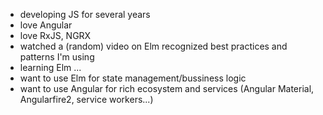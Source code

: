 * developing JS for several years
* love Angular
* love RxJS, NGRX
* watched a (random) video on Elm recognized best practices and patterns I'm using
* learning Elm ...
* want to use Elm for state management/bussiness logic
* want to use Angular for rich ecosystem and services (Angular Material, Angularfire2, service workers...)
